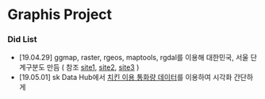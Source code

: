 # Graphis Project
### Did List
- [19.04.29] ggmap, raster, rgeos, maptools, rgdal를 이용해 대한민국, 서울 단계구분도 만듬 ( 참조 [site1](https://kuduz.tistory.com/1042), [site2](https://coding-law.tistory.com/30), [site3](https://mrkevinna.github.io/R-%EC%8B%9C%EA%B0%81%ED%99%94-4/) )
- [19.05.01] sk Data Hub에서 [치킨 이용 통화량 데이터](https://www.bigdatahub.co.kr/product/list.do?menu_id=1000150)를 이용하여 시각화 간단하게 
